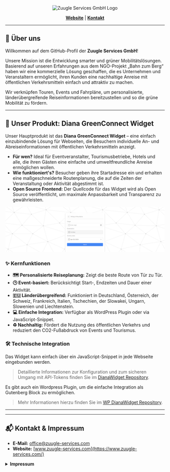 <div align="center">
  <img src="https://github.com/user-attachments/assets/75eaceeb-d09f-4ca5-a35c-2e8cd451f473" alt="Zuugle Services GmbH Logo" width="400"/>
  <p>
    <a href="https://www.zuugle-services.com/"><strong>Website</strong></a> |
    <a href="mailto:office@zuugle-services.com"><strong>Kontakt</strong></a>
  </p>
</div>

---

## 👋 Über uns

Willkommen auf dem GitHub-Profil der **Zuugle Services GmbH**!

Unsere Mission ist die Entwicklung smarter und grüner Mobilitätslösungen. Basierend auf unseren Erfahrungen aus dem NGO-Projekt „Bahn zum Berg“ haben wir eine kommerzielle Lösung geschaffen, die es Unternehmen und Veranstaltern ermöglicht, ihren Kunden eine nachhaltige Anreise mit öffentlichen Verkehrsmitteln einfach und attraktiv zu machen.

Wir verknüpfen Touren, Events und Fahrpläne, um personalisierte, länderübergreifende Reiseinformationen bereitzustellen und so die grüne Mobilität zu fördern.

---

## 🚀 Unser Produkt: Diana GreenConnect Widget

Unser Hauptprodukt ist das **Diana GreenConnect Widget** – eine einfach einzubindende Lösung für Webseiten, die Besuchern individuelle An- und Abreiseinformationen mit öffentlichen Verkehrsmitteln anzeigt.

- **Für wen?** Ideal für Eventveranstalter, Tourismusbetriebe, Hotels und alle, die ihren Gästen eine einfache und umweltfreundliche Anreise ermöglichen wollen.
- **Wie funktioniert's?** Besucher geben ihre Startadresse ein und erhalten eine maßgeschneiderte Routenplanung, die auf die Zeiten der Veranstaltung oder Aktivität abgestimmt ist.
- **Open Source Frontend:** Der Quellcode für das Widget wird als Open Source veröffentlicht, um maximale Anpassbarkeit und Transparenz zu gewährleisten.

<div align="center">
  <img src="https://raw.githubusercontent.com/zuugle-services/DianaWidget/main/img/preview.png" alt="Diana GreenConnect Widget Vorschau" width=""/>
</div>

### ✨ Kernfunktionen

- **🗺️ Personalisierte Reiseplanung:** Zeigt die beste Route von Tür zu Tür.
- **🕒 Event-basiert:** Berücksichtigt Start-, Endzeiten und Dauer einer Aktivität.
- **🇪🇺 Länderübergreifend:** Funktioniert in Deutschland, Österreich, der Schweiz, Frankreich, Italien, Tschechien, der Slowakei, Ungarn, Slowenien und Liechtenstein.
- **💻 Einfache Integration:** Verfügbar als WordPress Plugin oder via JavaScript-Snippet.
- **♻️ Nachhaltig:** Fördert die Nutzung des öffentlichen Verkehrs und reduziert den CO2-Fußabdruck von Events und Tourismus.

### 🛠️ Technische Integration

Das Widget kann einfach über ein JavaScript-Snippet in jede Webseite eingebunden werden.
> Detaillierte Informationen zur Konfiguration und zum sicheren Umgang mit API-Tokens finden Sie im [DianaWidget Repository](https://github.com/zuugle-services/DianaWidget).

Es gibt auch ein Wordpress Plugin, um die einfache Integration als Gutenberg Block zu ermöglichen.
> Mehr Informationen hierzu finden Sie im [WP DianaWidget Repository](https://github.com/zuugle-services/wp-diana-widget).

---

<!--
## 👥 Die Gründer

<table width="100%">
  <tr>
    <td align="center" width="50%">
      <img src="https://www.zuugle-services.com/wp-content/uploads/2023/11/Martin_Heppner_2023-1-scaled-e1700835561537-1024x1024.jpg" width="150" alt="Martin Heppner-Phadoongvithee" style="border-radius:50%">
      <br />
      <b>Martin Heppner-Phadoongvithee, MAS, MSc</b>
      <p><em>IT-Enthusiast mit Leidenschaft für Nachhaltigkeit, spezialisiert auf Informationstechnologie für eine grünere Zukunft in der Mobilität.</em></p>
      <a href="mailto:martin.heppner@zuugle-services.com">Kontakt</a>
    </td>
    <td align="center" width="50%">
      <img src="https://www.zuugle-services.com/wp-content/uploads/2023/11/Dietmar_Trummer_2023_2-scaled-e1700835399120-1024x1024.jpg" width="150" alt="Dietmar Trummer" style="border-radius:50%">
      <br />
      <b>Dietmar Trummer, MSc</b>
      <p><em>Datenbank- & Data Warehouse-Spezialist, IT-Generalist und Fahrrad-Weltreisender.</em></p>
      <a href="mailto:dietmar.trummer@zuugle-services.com">Kontakt</a>
    </td>
  </tr>
</table>
-->
---

## 📬 Kontakt & Impressum

- **E-Mail:** [office@zuugle-services.com](mailto:office@zuugle-services.com)
- **Website:** [www.zuugle-services.com](https://www.zuugle-services.com/)

<details>
  <summary><strong>Impressum</strong></summary>
  <p>
    <strong>Zuugle Services GmbH</strong><br>
    Blutgasse 9/3<br>
    A-1010 Wien<br>
    Firmenbuchgericht Wien: FN 610812 d<br>
    Umsatzsteuer-Identifikationsnummer: ATU79853525<br>
    European Commission PIC: 880412838
  </p>
</details>
